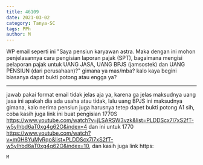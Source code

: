 ```yaml
---
title: 46109
date: 2021-03-02
category: Tanya-SC
tags: PPh
author: M
---
```


WP email seperti ini "Saya pensiun karyawan astra. Maka dengan ini mohon penjelasannya cara pengisian laporan pajak (SPT), bagaimana mengisi pelaporan pajak untuk UANG JASA, UANG BPJS (jamsostek) dan UANG PENSIUN (dari perusahaan)?" gimana ya mas/mba? kalo kaya begini biasanya dapat bukti potong atau engga ya?

---

jawab pakai format email tidak jelas aja ya, karena ga jelas maksudnya uang jasa ini apakah dia ada usaha atau tidak, lalu uang BPJS ini maksudnya gimana, kalo nerima pensiun juga harusnya tetep dapet bukti potong A1 sih, coba kasih juga link ini buat pengisian 1770S https://www.youtube.com/watch?v=jLSARSW3vzk&list=PLDDScx7l7xS2fT-w5yIhbd6aT0xg4g62O&index=4 dan ini untuk 1770 https://www.youtube.com/watch?v=m0H8YuMyRqo&list=PLDDScx7l7xS2fT-w5yIhbd6aT0xg4g62O&index=10, dan kasih juga link https:

`M`
